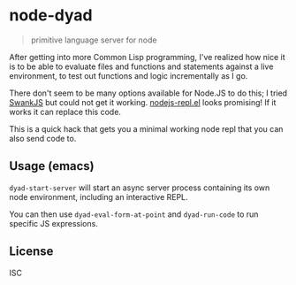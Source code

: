 # node-dyad

> primitive language server for node

After getting into more Common Lisp programming, I've realized how nice it is
to be able to evaluate files and functions and statements against a live
environment, to test out functions and logic incrementally as I go.

There don't seem to be many options available for Node.JS to do this; I tried
[SwankJS](https://www.emacswiki.org/emacs/SwankJs) but could not get it
working. [nodejs-repl.el](https://github.com/abicky/nodejs-repl.el) looks
promising! If it works it can replace this code.

This is a quick hack that gets you a minimal working node repl that you can
also send code to.

## Usage (emacs)

`dyad-start-server` will start an async server process containing its own node
environment, including an interactive REPL.

You can then use `dyad-eval-form-at-point` and `dyad-run-code` to run specific
JS expressions.

## License

ISC

